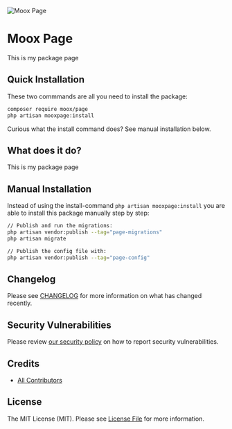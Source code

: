 ![Moox Page](https://github.com/mooxphp/moox/raw/main/_other/art/banner/page.jpg)

# Moox Page

This is my package page

## Quick Installation

These two commmands are all you need to install the package:

```bash
composer require moox/page
php artisan mooxpage:install
```

Curious what the install command does? See manual installation below.

## What does it do?

<!--whatdoes-->
This is my package page
<!--/whatdoes-->


## Manual Installation

Instead of using the install-command `php artisan mooxpage:install` you are able to install this package manually step by step:

```bash
// Publish and run the migrations:
php artisan vendor:publish --tag="page-migrations"
php artisan migrate

// Publish the config file with:
php artisan vendor:publish --tag="page-config"
```

## Changelog

Please see [CHANGELOG](CHANGELOG.md) for more information on what has changed recently.

## Security Vulnerabilities

Please review [our security policy](https://github.com/mooxphp/moox/security/policy) on how to report security vulnerabilities.

## Credits

-   [All Contributors](../../contributors)

## License

The MIT License (MIT). Please see [License File](LICENSE.md) for more information.
